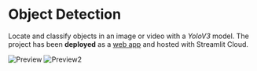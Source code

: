 #  Object Detection
Locate and classify objects in an image or video with a *YoloV3* model. The project has been **deployed** as a [web app](https://share.streamlit.io/real-veersandhu/object-detection/app.py) and hosted with Streamlit Cloud.

![Preview](media/model-output.png)
![Preview2](https://miro.medium.com/max/2560/0*HMacEfECt2PYQOxF.jpg)